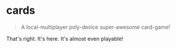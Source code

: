 cards
=====

> A local-multiplayer poly-device super-awesome card-game!

That's right. It's here. It's almost even playable!
